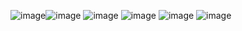 ![image](https://github.com/xander-a/E-Commerce-Website/assets/117904036/cb7fb953-ddfa-4aaf-9ecd-8764c6430c9d)![image](https://github.com/xander-a/E-Commerce-Website/assets/117904036/3ae91cdf-fc42-43b3-a700-6afa571a1f06)
![image](https://github.com/xander-a/E-Commerce-Website/assets/117904036/7cc52814-fe63-40ed-b311-76939ec13c1d)
![image](https://github.com/xander-a/E-Commerce-Website/assets/117904036/3dc73bce-73a6-410a-b8c2-b0dda87a50d3)
![image](https://github.com/xander-a/E-Commerce-Website/assets/117904036/2bbb5df7-8bed-4cb0-8441-3b407299a677)
![image](https://github.com/xander-a/E-Commerce-Website/assets/117904036/5d5a9484-110f-4775-a6b1-acc96ff4c993)
